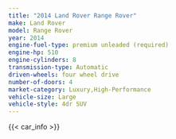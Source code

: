 ```yaml
---
title: "2014 Land Rover Range Rover"
make: Land Rover
model: Range Rover
year: 2014
engine-fuel-type: premium unleaded (required)
engine-hp: 510
engine-cylinders: 8
transmission-type: Automatic
driven-wheels: four wheel drive
number-of-doors: 4
market-category: Luxury,High-Performance
vehicle-size: Large
vehicle-style: 4dr SUV
---
```


{{< car_info >}}
